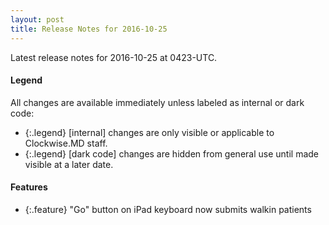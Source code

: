 ```yaml
---
layout: post
title: Release Notes for 2016-10-25
---
```


Latest release notes for 2016-10-25 at 0423-UTC.

<div class='legend' markdown='1'>

#### Legend

All changes are available immediately unless labeled as internal or dark code:

- {:.legend} [internal] changes are only visible or applicable to Clockwise.MD staff.
- {:.legend} [dark code] changes are hidden from general use until made visible at a later date.

</div>

<div class='features' markdown='1'>

#### Features

- {:.feature} "Go" button on iPad keyboard now submits walkin patients

</div>

